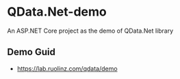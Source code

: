 # QData.Net-demo
An ASP.NET Core project as the demo of QData.Net library

## Demo Guid

- https://lab.ruolinz.com/qdata/demo
